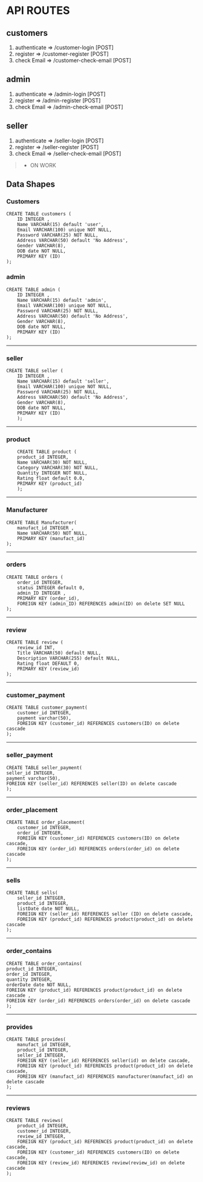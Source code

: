 # API ROUTES

## customers
1. authenticate => /customer-login [POST]
2. register => /customer-register [POST]
3. check Email => /customer-check-email [POST]
## admin
1. authenticate => /admin-login [POST]
2. register => /admin-register [POST]
3. check Email => /admin-check-email [POST]
## seller
1. authenticate => /seller-login [POST]
2. register => /seller-register [POST]
3. check Email => /seller-check-email [POST]

>* ON WORK 

## Data Shapes
### Customers 
    CREATE TABLE customers (
        ID INTEGER ,
        Name VARCHAR(15) default 'user',
        Email VARCHAR(100) unique NOT NULL,
        Password VARCHAR(25) NOT NULL,
        Address VARCHAR(50) default 'No Address',
        Gender VARCHAR(8),
        DOB date NOT NULL,
        PRIMARY KEY (ID)
    );

### admin
    CREATE TABLE admin (
        ID INTEGER ,
        Name VARCHAR(15) default 'admin',
        Email VARCHAR(100) unique NOT NULL,
        Password VARCHAR(25) NOT NULL,
        Address VARCHAR(50) default 'No Address',
        Gender VARCHAR(8),
        DOB date NOT NULL,
        PRIMARY KEY (ID)
    );
****
### seller
    CREATE TABLE seller (
        ID INTEGER ,
        Name VARCHAR(15) default 'seller',
        Email VARCHAR(100) unique NOT NULL,
        Password VARCHAR(25) NOT NULL,
        Address VARCHAR(50) default 'No Address',
        Gender VARCHAR(8),
        DOB date NOT NULL,
        PRIMARY KEY (ID)
        );
***
### product 
        CREATE TABLE product (
        product_id INTEGER,
        Name VARCHAR(30) NOT NULL,
        Category VARCHAR(30) NOT NULL,
        Quantity INTEGER NOT NULL,
        Rating float default 0.0, 
        PRIMARY KEY (product_id)
        );
***
### Manufacturer
    CREATE TABLE Manufacturer(
        manufact_id INTEGER ,
        Name VARCHAR(50) NOT NULL,
        PRIMARY KEY (manufact_id)
    );
***

### orders
    CREATE TABLE orders (
        order_id INTEGER,
        status INTEGER default 0,
        admin_ID INTEGER ,
        PRIMARY KEY (order_id),
        FOREIGN KEY (admin_ID) REFERENCES admin(ID) on delete SET NULL 
    );
***
### review
    CREATE TABLE review (
        review_id INT,
        Title VARCHAR(50) default NULL,
        Description VARCHAR(255) default NULL,
        Rating float DEFAULT 0,
        PRIMARY KEY (review_id) 
    );
*** 
### customer_payment
    CREATE TABLE customer_payment(
        customer_id INTEGER,
        payment varchar(50),
        FOREIGN KEY (customer_id) REFERENCES customers(ID) on delete cascade
    );
***
### seller_payment
    CREATE TABLE seller_payment(
    seller_id INTEGER,
    payment varchar(50),
    FOREIGN KEY (seller_id) REFERENCES seller(ID) on delete cascade
    );
***
### order_placement
    CREATE TABLE order_placement(
        customer_id INTEGER,
        order_id INTEGER,
        FOREIGN KEY (customer_id) REFERENCES customers(ID) on delete cascade,
        FOREIGN KEY (order_id) REFERENCES orders(order_id) on delete cascade
    );  
***
### sells
    CREATE TABLE sells(
        seller_id INTEGER,
        product_id INTEGER,
        listDate date NOT NULL,
        FOREIGN KEY (seller_id) REFERENCES seller (ID) on delete cascade,
        FOREIGN KEY (product_id) REFERENCES product(product_id) on delete cascade
    );
***
### order_contains
    CREATE TABLE order_contains(
    product_id INTEGER,
    order_id INTEGER,
    quantity INTEGER,
    orderDate date NOT NULL,
    FOREIGN KEY (product_id) REFERENCES product(product_id) on delete cascade ,
    FOREIGN KEY (order_id) REFERENCES orders(order_id) on delete cascade
    );
***
### provides
    CREATE TABLE provides(
        manufact_id INTEGER,
        product_id INTEGER,
        seller_id INTEGER,
        FOREIGN KEY (seller_id) REFERENCES seller(id) on delete cascade,
        FOREIGN KEY (product_id) REFERENCES product(product_id) on delete cascade,
        FOREIGN KEY (manufact_id) REFERENCES manufacturer(manufact_id) on delete cascade
    );
***
### reviews
    CREATE TABLE reviews(
        product_id INTEGER,
        customer_id INTEGER,
        review_id INTEGER,
        FOREIGN KEY (product_id) REFERENCES product(product_id) on delete cascade,
        FOREIGN KEY (customer_id) REFERENCES customers(ID) on delete cascade,
        FOREIGN KEY (review_id) REFERENCES review(review_id) on delete cascade
    );